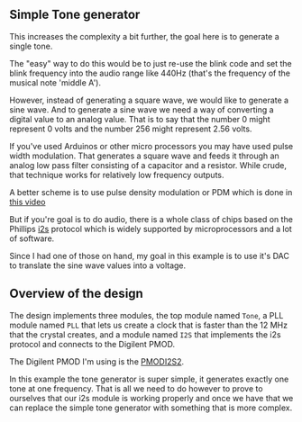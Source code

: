 Simple Tone generator
---------------------

This increases the complexity a bit further, the goal here is to generate
a single tone.

The "easy" way to do this would be to just re-use the blink code and set
the blink frequency into the audio range like 440Hz (that's the frequency
of the musical note 'middle A'). 

However, instead of generating a square wave, we would like to generate a
sine wave. And to generate a sine wave we need a way of converting a digital
value to an analog value. That is to say that the number 0 might represent
0 volts and the number 256 might represent 2.56 volts.

If you've used Arduinos or other micro processors you may have used pulse
width modulation. That generates a square wave and feeds it through an 
analog low pass filter consisting of a capacitor and a resistor. While crude,
that technique works for relatively low frequency outputs.

A better scheme is to use pulse density modulation or PDM which is done in 
[this video](https://www.youtube.com/watch?v=2pAy5DvuidA)

But if you're goal is to do audio, there is a whole class of chips based
on the Phillips [i2s](https://en.wikipedia.org/wiki/I%C2%B2S) protocol
which is widely supported by microprocessors and a lot of software.

Since I had one of those on hand, my goal in this example is to use it's
DAC to translate the sine wave values into a voltage.

## Overview of the design

The design implements three modules, the top module named `Tone`, a PLL
module named `PLL` that lets us create a clock that is faster than the
12 MHz that the crystal creates, and a module named `I2S` that implements
the i2s protocol and connects to the Digilent PMOD.

The Digilent PMOD I'm using is the 
[PMODI2S2](https://digilent.com/reference/pmod/pmodi2s2/start).

In this example the tone generator is super simple, it generates exactly one
tone at one frequency. That is all we need to do however to prove to ourselves
that our i2s module is working properly and once we have that we can replace
the simple tone generator with something that is more complex.
